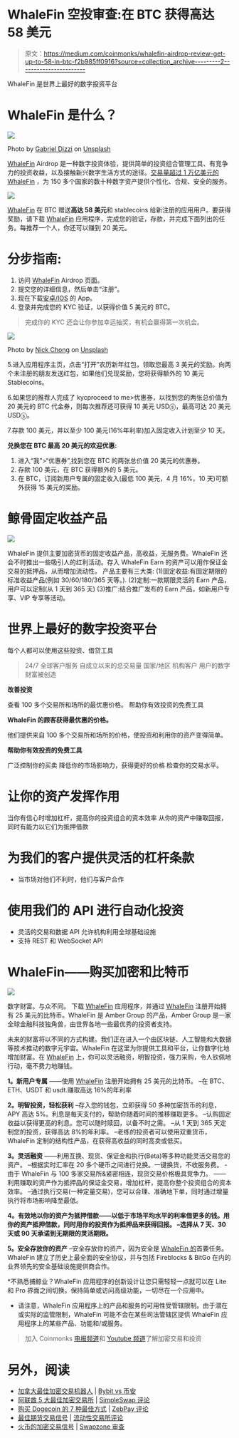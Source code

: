 # WhaleFin 空投审查:在 BTC 获得高达 58 美元

> 原文：<https://medium.com/coinmonks/whalefin-airdrop-review-get-up-to-58-in-btc-f2b985ff0916?source=collection_archive---------2----------------------->

WhaleFin 是世界上最好的数字投资平台

# WhaleFin 是什么？

![](img/d135807570f21af394e20340582d1f1f.png)

Photo by [Gabriel Dizzi](https://unsplash.com/@gabrieldizzi?utm_source=medium&utm_medium=referral) on [Unsplash](https://unsplash.com?utm_source=medium&utm_medium=referral)

[WhaleFin](https://h5.whalefin.com/register?referral_code=tRX080) Airdrop 是一种数字投资体验，提供简单的投资组合管理工具、有竞争力的投资收益，以及接触新兴数字生活方式的途径。[交易量超过 1 万亿美元的 WhaleFin](https://h5.whalefin.com/register?referral_code=tRX080) ，为 150 多个国家的数十种数字资产提供个性化、合规、安全的服务。

![](img/c3e457b1fbdc4e3cedcaf88d377e5163.png)

[WhaleFin](https://h5.whalefin.com/register?referral_code=tRX080) 在 BTC 赠送**高达 58 美元**和 stablecoins 给新注册的应用用户。要获得奖励，请下载 [WhaleFin](https://h5.whalefin.com/register?referral_code=tRX080) 应用程序，完成您的验证，存款，并完成下面列出的任务。每推荐一个人，你还可以赚到 20 美元。

# 分步指南:

1.  访问 [WhaleFin](https://h5.whalefin.com/register?referral_code=tRX080) Airdrop 页面。
2.  提交您的详细信息，然后单击“注册”。
3.  现在下载[安卓/IOS](https://h5.whalefin.com/register?referral_code=tRX080) 的 App。
4.  登录并完成您的 KYC 验证，以获得价值 5 美元的 BTC。

> 完成你的 KYC 还会让你参加幸运抽奖，有机会赢得第一次机会。

![](img/998725c6854f3028a34b302a717d3894.png)

Photo by [Nick Chong](https://unsplash.com/@nick604?utm_source=medium&utm_medium=referral) on [Unsplash](https://unsplash.com?utm_source=medium&utm_medium=referral)

5.进入应用程序主页，点击“打开”农历新年红包，领取您最高 3 美元的奖励。向两个未注册的朋友发送红包，如果他们兑现奖励，您将获得额外的 10 美元 Stablecoins。

6.如果您的推荐人完成了 kycproceed to me>优惠券，以找到您的两张总价值为 20 美元的 BTC 代金券，则每次推荐还可获得 10 美元 USDⓢ，最高可达 20 美元 USDⓢ。

7.存款 100 美元，并以至少 100 美元(16%年利率)加入固定收入计划至少 10 天。

**兑换您在 BTC 最高 20 美元的欢迎优惠:**

1.  进入“我”>“优惠券”,找到您在 BTC 的两张总价值 20 美元的优惠券。
2.  存款 100 美元，在 BTC 获得额外的 5 美元。
3.  在 BTC，订阅新用户专属的固定收入(最低 100 美元，4 月 16%，10 天)可额外获得 15 美元的奖励。

# 鲸骨固定收益产品

![](img/20368da63add45011ad0f12652def601.png)

WhaleFin 提供主要加密货币的固定收益产品，高收益，无服务费。WhaleFin 还会不时推出一些吸引人的红利活动。存入 WhaleFin Earn 的资产可以用作保证金交易的抵押品，从而增加流动性。
产品主要有三大类:
(1)固定收益:有固定期限的标准收益产品(例如 30/60/180/365 天等。).
(2)定制:一款期限灵活的 Earn 产品，用户可以定制(从 1 天到 365 天)
(3)推广:结合推广发布的 Earn 产品，如新用户专享、VIP 专享等活动。

# 世界上最好的数字投资平台

每个人都可以使用这些投资、借贷工具

> 24/7 全球客户服务
> 自成立以来的总交易量
> 国家/地区
> 机构客户
> 用户的数字财富被创造

**改善投资**

查看 100 多个交易所和场所的最优惠价格。
帮助你有效投资的免费工具

**WhaleFin 的顾客获得最优惠的价格。**

他们提供来自 100 多个交易所和场所的价格，使投资和利用你的资产变得简单。

**帮助你有效投资的免费工具**

广泛控制你的买卖
降低你的市场影响力，获得更好的价格
检查你的交易水平。

# 让你的资产发挥作用

当你有信心时增加杠杆，提高你的投资组合的资本效率
从你的资产中赚取回报，同时有能力以它们为抵押借款

# 为我们的客户提供灵活的杠杆条款

*   当市场对他们不利时，他们与客户合作

# 使用我们的 API 进行自动化投资

*   灵活的交易和数据 API 允许机构利用全球基础设施
*   支持 REST 和 WebSocket API

# WhaleFin——购买加密和比特币

![](img/ed4f112b1a40fe53f8bd7b5a994c7729.png)

数字财富。与众不同。
下载 [WhaleFin](https://h5.whalefin.com/register?referral_code=tRX080) 应用程序，并通过 [WhaleFin](https://h5.whalefin.com/register?referral_code=tRX080) 注册开始拥有 25 美元的比特币。WhaleFin 是 Amber Group 的产品，Amber Group 是一家全球金融科技独角兽，由世界各地一些最优秀的投资者支持。

未来的财富将以不同的方式构建。我们正在进入一个由区块链、人工智能和大数据等技术推动的数字元宇宙。WhaleFin 在这里为你提供工具和平台，让你数字化地增加财富。在 [WhaleFin](https://h5.whalefin.com/register?referral_code=tRX080) 上，你可以灵活融资，明智投资，强力采购，令人钦佩地行动，毫不费力地赚钱。

**1。新用户专属** ——使用 [WhaleFin](https://h5.whalefin.com/register?referral_code=tRX080) 注册开始拥有 25 美元的比特币。
–在 BTC、ETH、USDT 和 usdt.赚取高达 16%的年利率

**2。明智投资，轻松获利** –存入您的钱包，立即获得 50 多种加密货币的利息，APY 高达 5%。利息是每天支付的，帮助你随着时间的推移赚取更多。
–认购固定收益以获得更高的利息。您可以随时赎回，以备不时之需。
–从 1 天到 365 天定制您的投资，获得高达 8%的年利率。
–老练的投资者可以使用双重货币，WhaleFin 定制的结构性产品，在获得高收益的同时高卖或低买。

**3。灵活融资** ——利用互换、现货、保证金和执行(Beta)等多种功能灵活交易您的资产。
–根据实时汇率在 20 多个硬币之间进行兑换。一键换货，不收服务费。
-由于 WhaleFin 与 100 多家交易所&紧密相连，现货交易价格极具竞争力。
——利用赚取的资产作为抵押品的保证金交易，增加杠杆，提高你整个投资组合的资本效率。
–通过执行交易(一种定量交易)，您可以合理、准确地下单，同时通过增量执行将市场影响降至最低。

**4。有效地以你的资产为抵押借款——以低于市场平均水平的利率借更多的钱。用你的资产抵押借款，同时用你的投资作为抵押品来获得回报。
–选择从 7 天、30 天或 90 天承诺到无期限的灵活期限。**

**5。安全存放你的资产** –安全存放你的资产，因为安全是 [WhaleFin 的](https://h5.whalefin.com/register?referral_code=tRX080)首要任务。WhaleFin 建立了历史上最全面的安全协议，并与包括 Fireblocks & BitGo 在内的业界领先的安全基础设施提供商合作。

*不熟悉捕鲸业？WhaleFin 应用程序的创新设计让您只需轻轻一点就可以在 Lite 和 Pro 界面之间切换。保持简单或访问高级功能，一切尽在一个应用中。

*   请注意，WhaleFin 应用程序上的产品和服务的可用性受管辖限制。由于潜在或实际的监管限制，WhaleFin 可能不会在某些司法管辖区提供 WhaleFin 应用程序上的某些产品、功能和/或服务。

> 加入 Coinmonks [电报频道](https://t.me/coincodecap)和 [Youtube 频道](https://www.youtube.com/c/coinmonks/videos)了解加密交易和投资

# 另外，阅读

*   [加拿大最佳加密交易机器人](https://coincodecap.com/5-best-crypto-trading-bots-in-canada) | [Bybit vs 币安](https://coincodecap.com/bybit-binance-moonxbt)
*   [阿联酋 5 大最佳加密交易所](https://coincodecap.com/best-crypto-exchanges-in-uae) | [SimpleSwap 评论](https://coincodecap.com/simpleswap-review)
*   [购买 Dogecoin 的 7 种最佳方式](https://coincodecap.com/ways-to-buy-dogecoin) | [ZebPay 评论](https://coincodecap.com/zebpay-review)
*   [最佳期货交易信号](https://coincodecap.com/futures-trading-signals) | [流动性交易所评论](https://coincodecap.com/liquid-exchange-review)
*   [火币的加密交易信号](https://coincodecap.com/huobi-crypto-trading-signals) | [Swapzone 审查](/coinmonks/swapzone-review-crypto-exchange-data-aggregator-e0ad78e55ed7)